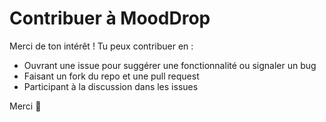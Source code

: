 # Contribuer à MoodDrop

Merci de ton intérêt ! Tu peux contribuer en :

- Ouvrant une issue pour suggérer une fonctionnalité ou signaler un bug
- Faisant un fork du repo et une pull request
- Participant à la discussion dans les issues

Merci 💜
